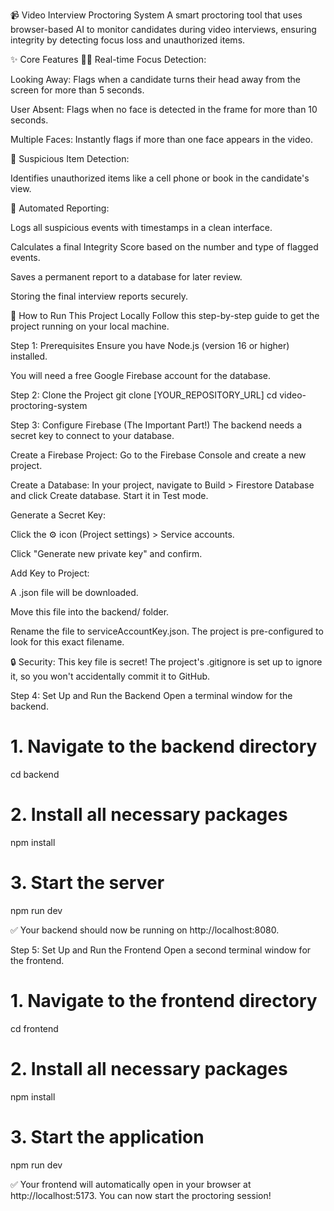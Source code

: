 📹 Video Interview Proctoring System
A smart proctoring tool that uses browser-based AI to monitor candidates during video interviews, ensuring integrity by detecting focus loss and unauthorized items.

✨ Core Features
👨‍💻 Real-time Focus Detection:

Looking Away: Flags when a candidate turns their head away from the screen for more than 5 seconds.

User Absent: Flags when no face is detected in the frame for more than 10 seconds.

Multiple Faces: Instantly flags if more than one face appears in the video.

📱 Suspicious Item Detection:

Identifies unauthorized items like a cell phone or book in the candidate's view.

📄 Automated Reporting:

Logs all suspicious events with timestamps in a clean interface.

Calculates a final Integrity Score based on the number and type of flagged events.

Saves a permanent report to a database for later review.


Storing the final interview reports securely.

🚀 How to Run This Project Locally
Follow this step-by-step guide to get the project running on your local machine.

Step 1: Prerequisites
Ensure you have Node.js (version 16 or higher) installed.

You will need a free Google Firebase account for the database.

Step 2: Clone the Project
git clone [YOUR_REPOSITORY_URL]
cd video-proctoring-system

Step 3: Configure Firebase (The Important Part!)
The backend needs a secret key to connect to your database.

Create a Firebase Project: Go to the Firebase Console and create a new project.

Create a Database: In your project, navigate to Build > Firestore Database and click Create database. Start it in Test mode.

Generate a Secret Key:

Click the ⚙️ icon (Project settings) > Service accounts.

Click "Generate new private key" and confirm.

Add Key to Project:

A .json file will be downloaded.

Move this file into the backend/ folder.

Rename the file to serviceAccountKey.json. The project is pre-configured to look for this exact filename.

🔒 Security: This key file is secret! The project's .gitignore is set up to ignore it, so you won't accidentally commit it to GitHub.

Step 4: Set Up and Run the Backend
Open a terminal window for the backend.

# 1. Navigate to the backend directory
cd backend

# 2. Install all necessary packages
npm install

# 3. Start the server
npm run dev

✅ Your backend should now be running on http://localhost:8080.

Step 5: Set Up and Run the Frontend
Open a second terminal window for the frontend.

# 1. Navigate to the frontend directory
cd frontend

# 2. Install all necessary packages
npm install

# 3. Start the application
npm run dev

✅ Your frontend will automatically open in your browser at http://localhost:5173. You can now start the proctoring session!

